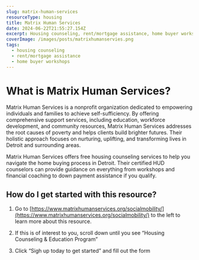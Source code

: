 ```yaml
---
slug: matrix-human-services
resourceType: housing
title: Matrix Human Services
date: 2024-06-22T21:55:27.154Z
excerpt: Housing counseling, rent/mortgage assistance, home buyer workshops.
coverImage: /images/posts/matrixhumanservies.png
tags:
  - housing counseling
  - rent/mortgage assistance
  - home buyer workshops
---
```


<script>
  import Callout from "$lib/components/molecules/Callout.svelte";
  import PhoneNumber from "$lib/components/molecules/PhoneNumber.svelte"

  const resourceTextDescription = `Matrix Human Services is a nonprofit organization dedicated to empowering individuals and families to achieve self-sufficiency. By offering comprehensive support services, including education, workforce development, and community resources, Matrix Human Services addresses the root causes of poverty and helps clients build brighter futures. Their holistic approach focuses on nurturing, uplifting, and transforming lives in Detroit and surrounding areas.

Matrix Human Services offers free housing counseling services to help you navigate the home buying process in Detroit. Their certified HUD counselors can provide guidance on everything from workshops and financial coaching to down payment assistance if you qualify.

1) Go to https://www.matrixhumanservices.org/socialmobility/ to the left to learn more about this resource.

2) If this is of interest to you, scroll down until you see “Housing Counseling & Education Program”

3) Click “Sigh up today to get started” and fill out the form 

For more information/detail go to: ${"WEBSITE"}`
</script>

<Callout type="info">
  <PhoneNumber resourceToSend={"housing"} {resourceTextDescription} />
</Callout>

# What is Matrix Human Services?

Matrix Human Services is a nonprofit organization dedicated to empowering individuals and families to achieve self-sufficiency. By offering comprehensive support services, including education, workforce development, and community resources, Matrix Human Services addresses the root causes of poverty and helps clients build brighter futures. Their holistic approach focuses on nurturing, uplifting, and transforming lives in Detroit and surrounding areas.

Matrix Human Services offers free housing counseling services to help you navigate the home buying process in Detroit. Their certified HUD counselors can provide guidance on everything from workshops and financial coaching to down payment assistance if you qualify.

## How do I get started with this resource?

1) Go to [https://www.matrixhumanservices.org/socialmobility/](https://www.matrixhumanservices.org/socialmobility/) to the left to learn more about this resource.

2) If this is of interest to you, scroll down until you see “Housing Counseling & Education Program”

3) Click “Sigh up today to get started” and fill out the form 